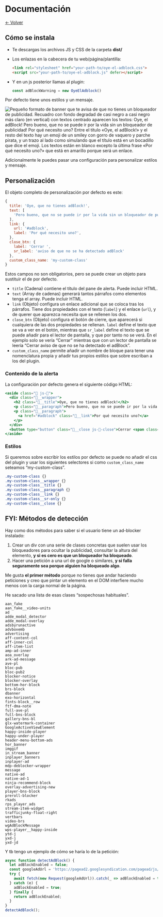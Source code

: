 # Documentación

[← Volver](./README.md)

## Cómo se instala

- Te descargas los archivos JS y CSS de la carpeta **********dist/**********
- Los enlazas en la cabecera de tu web/página/plantilla:

    ```html
    <link rel="stylesheet" href="your-path-to/oye-el-adblock.css">
    <script src="your-path-to/oye-el-adblock.js" defer></script>
    ```

- Y en un js posterior llamas al plugin:

    ```jsx
    const adBlockWarning = new OyeElAdblock()
    ```

Por defecto tiene unos estilos y un mensaje.

![Pequeño formato de banner que te avisa de que no tienes un bloqueador de publicidad. Recuadro con fondo degradad de casi negro a casi negro más claro (en vertical) con textos centrado aparecen los textos: Oye, el adBlock! Pero bueno, que no se puede ir por la vida sin un bloqueador de publicidad! Por qué necesito uno? Entre el título «Oye, el adBlock!» y el resto del texto hay un emoji de un smiley con gorro de vaquero y parche pirata, y un trazo al lado como simulando que el título está en un bocadillo que dice el emoji. Los textos están en blanco excepto la última frase «Por qué necesito uno?» que está en amarillo porque será un enlace.](./assets/img/default-banner.png)

Adicionalmente le puedes pasar una configuración para personalizar estilos y mensaje.

## Personalización

El objeto completo de personalización por defecto es este:

```jsx
{
  title: 'Oye, que no tienes adBlock!',
  text: [
    'Pero bueno, que no se puede ir por la vida sin un bloqueador de publicidad!',
  ],
  link: {
    url: '#adblock',
    label: 'Por qué necesito uno?',
  },
  close_btn: {
    label: 'Cerrar ',
    sr_label: 'aviso de que no se ha detectado adBlock'
  },
  custom_class_name: 'my-custom-class'
}
```

Estos campos no son obligatorios, pero se puede crear un objeto para sustituir el de por defecto.

- `title` (Cadena) contiene el título del pane de alerta. Puede incluir HTML.
- `text` (Array de cadenas) generará tantos párrafos como elementos tenga el array. Puede incluir HTML.
- `link` (Objeto) configura un enlace adicional que se coloca tras los párrafos. Tiene dos propiedades con el texto (`label`) y el enlace (`url`), y de querer que aparezca necesita que se rellenen los dos.
- `close_btn` (Objeto) configura el botón de cierre, que aparecerá si cualquiera de las dos propiedades se rellenan. `label` define el texto que se va a ver en el botón, mientras que `sr_label` define el texto que se puede añadir para el lector de pantalla, y que por tanto no se verá. En el ejemplo solo se vería “Cerrar” mientras que con un lector de pantalla se leería “Cerrar aviso de que no se ha detectado el adBlock”.
- `custom_class_name` permite añadir un nombre de bloque para tener una nomenclatura propia y añadir tus propios estilos que sobre escriban a los del plugin.

### Contenido de la alerta

La configuración por defecto genera el siguiente código HTML:

```jsx
<aside class="🤠 js-🤠">
  <div class="🤠__wrapper">
    <h2 class="🤠__title">Oye, que no tienes adBlock!</h2>
    <p class="🤠__paragraph">Pero bueno, que no se puede ir por la vida sin un bloqueador de publicidad!</p>
    <p class="🤠__paragraph">
      <a href="#adblock" class="🤠__link">Por qué necesito uno?</a>
    </p>
  </div>
  <button type="button" class="🤠__close js-🤠-close">Cerrar <span class="🤠__sr-only">aviso de que no se ha detectado adBlock</span></button>
</aside>
```

### Estilos

Si queremos sobre escribir los estilos por defecto se puede no añadir el css del plugin y usar los siguientes selectores si como `custom_class_name` seteamos “my-custom-class”.

```css
.my-custom-class {}
.my-custom-class__wrapper {}
.my-custom-class__title {}
.my-custom-class__paragraph {}
.my-custom-class__link {}
.my-custom-class__sr-only {}
.my-custom-class__close {}
```

## FYI: Métodos de detección

Hay como dos métodos para saber si el usuario tiene un ad-blocker instalado:

1. Crear un div con una serie de clases concretas que suelen usar los bloqueadores para ocultar  la publicidad, consultar la altura del elemento, **y si es cero es que un bloqueador ha bloqueado**.
2. Hacer una petición a una url de google o similares, **y si falla seguramente sea porque alguien ha bloqueado algo**.

Me gusta **el primer método** porque no tienes que andar haciendo peticiones y creo que pintar un elemento en el DOM interfiere mucho menos con la carga normal de la página.

He sacado una lista de esas clases “sospechosas habituales”.

```
aan_fake
aan_fake__video-units
ad
adde_modal_detector
adde_modal-overlay
adsbyrunactive
advboxemb
advertising
aff-content-col
aff-inner-col
aff-item-list
amp-ad-inner
aoa_overlay
ark-ad-message
ave-pl
bloc-pub
bloc-pub2
blocker-notice
blocker-overlay
bottom-hor-block
brs-block
dbanner
exo-horizontal
fints-block__row
ftf-dma-note
full-ave-pl
full-bns-block
gallery-bns-bl
glx-watermark-container
GoogleActiveViewElement
happy-inside-player
happy-under-player
header-menu-bottom-ads
hor_banner
imggif
in_stream_banner
inplayer_banners
inplayer-ad
mdp-deblocker-wrapper
message
native-ad
native-ad-1
ninja-recommend-block
overlay-advertising-new
player-bns-block
preroll-blocker
rkads
rps_player_ads
stream-item-widget
trafficjunky-float-right
vertbars
video-brs
wgAdBlockMessage
wps-player__happy-inside
ytd-j
yxd-j
yxd-jd
```

Y tb tengo un ejemplo de cómo se haría lo de la petición:

```jsx
async function detectAdBlock() {
  let adBlockEnabled = false;
  const googleAdUrl = 'https://pagead2.googlesyndication.com/pagead/js/adsbygoogle.js';
  try {
    await fetch(new Request(googleAdUrl)).catch(_ => adBlockEnabled = true);
  } catch (e) {
    adBlockEnabled = true;
  } finally {
    return adBlockEnabled;
  }
}
detectAdBlock();
```
